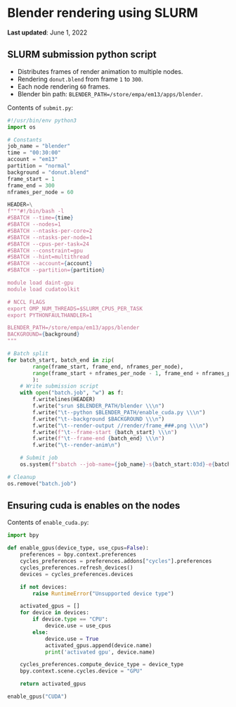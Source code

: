 # Blender rendering using SLURM

**Last updated**: June 1, 2022

## SLURM submission python script

 * Distributes frames of render animation to multiple nodes.
 * Rendering `donut.blend` from frame `1` to `300`.
 * Each node rendering `60` frames.
 * Blender bin path: `BLENDER_PATH=/store/empa/em13/apps/blender`.

Contents of `submit.py`:
```python
#!/usr/bin/env python3
import os

# Constants
job_name = "blender"
time = "00:30:00"
account = "em13"
partition = "normal"
background = "donut.blend"
frame_start = 1
frame_end = 300
nframes_per_node = 60

HEADER=\
f"""#!/bin/bash -l
#SBATCH --time={time}
#SBATCH --nodes=1
#SBATCH --ntasks-per-core=2
#SBATCH --ntasks-per-node=1
#SBATCH --cpus-per-task=24
#SBATCH --constraint=gpu
#SBATCH --hint=multithread
#SBATCH --account={account}
#SBATCH --partition={partition}

module load daint-gpu
module load cudatoolkit

# NCCL FLAGS
export OMP_NUM_THREADS=$SLURM_CPUS_PER_TASK
export PYTHONFAULTHANDLER=1

BLENDER_PATH=/store/empa/em13/apps/blender
BACKGROUND={background}
"""

# Batch split
for batch_start, batch_end in zip(
        range(frame_start, frame_end, nframes_per_node),
        range(frame_start + nframes_per_node - 1, frame_end + nframes_per_node - 1, nframes_per_node)
        ):
    # Write submission script
    with open("batch.job", "w") as f:
        f.writelines(HEADER)
        f.write("srun $BLENDER_PATH/blender \\\n")
        f.write("\t--python $BLENDER_PATH/enable_cuda.py \\\n")
        f.write("\t--background $BACKGROUND \\\n")
        f.write("\t--render-output //render/frame_###.png \\\n")
        f.write(f"\t--frame-start {batch_start} \\\n")
        f.write(f"\t--frame-end {batch_end} \\\n")
        f.write("\t--render-anim\n")

    # Submit job
    os.system(f"sbatch --job-name={job_name}-s{batch_start:03d}-e{batch_end:03d} batch.job")

# Cleanup
os.remove("batch.job")
```

## Ensuring cuda is enables on the nodes

Contents of `enable_cuda.py`:
```python
import bpy

def enable_gpus(device_type, use_cpus=False):
    preferences = bpy.context.preferences
    cycles_preferences = preferences.addons["cycles"].preferences
    cycles_preferences.refresh_devices()
    devices = cycles_preferences.devices

    if not devices:
        raise RuntimeError("Unsupported device type")

    activated_gpus = []
    for device in devices:
        if device.type == "CPU":
            device.use = use_cpus
        else:
            device.use = True
            activated_gpus.append(device.name)
            print('activated gpu', device.name)

    cycles_preferences.compute_device_type = device_type
    bpy.context.scene.cycles.device = "GPU"

    return activated_gpus

enable_gpus("CUDA")
```
